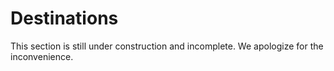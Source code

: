 # Destinations

<article class="message is-danger">
    <div class="message-body">
        <p>
            This section is still under construction and incomplete. We apologize for the inconvenience.
        </p>
    </div>
</article>

